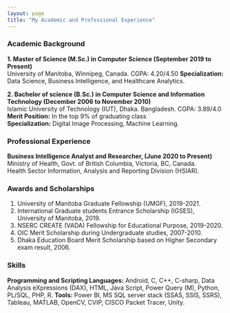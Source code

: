 ```yaml
---
layout: page
title: "My Academic and Professional Experience"
---
```


### Academic Background
**1. Master of Science (M.Sc.) in Computer Science (September 2019 to Present)** <br/> 
University of Manitoba, Winnipeg, Canada. CGPA: 4.20/4.50
**Specialization:** Data Science, Business Intelligence, and Healthcare Analytics.

**2. Bachelor of science (B.Sc.) in Computer Science and Information Technology (December 2006 to November 2010)**<br/>
Islamic University of Technology (IUT), Dhaka. Bangladesh. CGPA: 3.89/4.0
**Merit Position:** In the top 9% of graduating class <br/>
**Specialization:** Digital Image Processing, Machine Learning.

### Professional Experience
**Business Intelligence Analyst and Researcher, (June 2020 to Present)** <br />
Ministry of Health, Govt. of British Columbia, Victoria, BC, Canada. <br />
Health Sector Information, Analysis and Reporting Division (HSIAR).

### Awards and Scholarships <br />
1. University of Manitoba Graduate Fellowship (UMGF), 2019-2021. <br />
2. International Graduate students Entrance Scholarship (IGSES), University of Manitoba, 2019. <br />
3. NSERC CREATE (VADA) Fellowship for Educational Purpose, 2019-2020. <br />
4. OIC Merit Scholarship during Undergraduate studies, 2007-2010.<br />
5. Dhaka Education Board Merit Scholarship based on Higher Secondary exam result, 2006.

### Skills
**Programming and Scripting Languages:** Android, C, C++, C-sharp, Data Analysis eXpressions (DAX), HTML, Java Script, Power Query (M), Python, PL/SQL, PHP, R.
**Tools:** Power BI, MS SQL server stack (SSAS, SSIS, SSRS), Tableau, MATLAB, OpenCV, CVIP, CISCO Packet Tracer, Unity.

